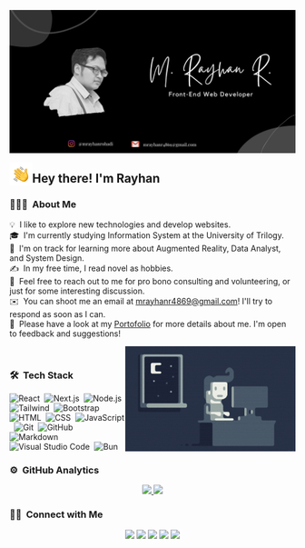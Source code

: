 ![Muhammad Rayhan Rohadi Banner](https://raw.githubusercontent.com/muhammadrayhanr/muhammadrayhanr/main/assets/banner-profile.png)

<img alt="Hand Wave" src="./assets/Hand%20Wave.gif" width='40' align="left"/><h2>Hey there! I'm Rayhan</h2>

### 👨🏻‍💻 &nbsp;About Me

💡 &nbsp;I like to explore new technologies and develop websites.\
🎓 &nbsp;I'm currently studying Information System at the University of Trilogy.\
🌱 &nbsp;I'm on track for learning more about Augmented Reality, Data Analyst, and System Design.\
✍️ &nbsp;In my free time, I read novel as hobbies.\
💬 &nbsp;Feel free to reach out to me for pro bono consulting and volunteering, or just for some interesting discussion.\
✉️ &nbsp;You can shoot me an email at mrayhanr4869@gmail.com! I'll try to respond as soon as I can.\
📄 &nbsp;Please have a look at my [Portofolio](https://mrayhanr.my.id/) for more details about me. I'm open to feedback and suggestions!

<img alt="Night Coding" src="https://raw.githubusercontent.com/AVS1508/AVS1508/master/assets/Night-Coding.gif" align="right"/> <br/>

### 🛠 &nbsp;Tech Stack

![React](https://img.shields.io/badge/-React-05122A?style=flat&logo=react)&nbsp;
![Next.js](https://img.shields.io/badge/-Next.js-05122A?style=flat&logo=next.js)&nbsp;
![Node.js](https://img.shields.io/badge/-Node.js-05122A?style=flat&logo=node.js)&nbsp;
![Tailwind](https://img.shields.io/badge/-Tailwind-05122A?style=flat&logo=tailwind)&nbsp;
![Bootstrap](https://img.shields.io/badge/-Bootstrap-05122A?style=flat&logo=bootstrap&logoColor=563D7C)\
![HTML](https://img.shields.io/badge/-HTML-05122A?style=flat&logo=HTML5)&nbsp;
![CSS](https://img.shields.io/badge/-CSS-05122A?style=flat&logo=CSS3&logoColor=1572B6)&nbsp;
![JavaScript](https://img.shields.io/badge/-JavaScript-05122A?style=flat&logo=javascript)&nbsp;
![Git](https://img.shields.io/badge/-Git-05122A?style=flat&logo=git)&nbsp;
![GitHub](https://img.shields.io/badge/-GitHub-05122A?style=flat&logo=github)\
![Markdown](https://img.shields.io/badge/-Markdown-05122A?style=flat&logo=markdown)&nbsp;
![Visual Studio Code](https://img.shields.io/badge/-Visual%20Studio%20Code-05122A?style=flat&logo=visual-studio-code&logoColor=007ACC)&nbsp;
![Bun](https://img.shields.io/badge/-Bun-05122A?style=flat&logo=bun)&nbsp;


### ⚙️ &nbsp;GitHub Analytics

<p align="center">
<a href="https://github.com/muhammadrayhanr">
  <img height="160em" src="https://github-readme-stats-eight-theta.vercel.app/api?username=muhammadrayhanr&show_icons=true&theme=algolia&include_all_commits=true&count_private=true"/>
  <img height="160em" src="https://github-readme-stats-eight-theta.vercel.app/api/top-langs/?username=muhammadrayhanr&layout=compact&langs_count=8&theme=algolia"/>
</a>
</p>

### 🤝🏻 &nbsp;Connect with Me

<p align="center">
<a href="https://mrayhanr.my.id/"><img src="https://img.shields.io/badge/-Website-3423A6?style=flat&logo=Google-Chrome&logoColor=white"/></a>
<a href="https://linkedin.com/in/mrayhanr4869"><img src="https://img.shields.io/badge/-LinkedIn-0077B5?style=flat&logo=Linkedin&logoColor=white"/></a>
<a href="mailto:mrayhanr4869@gmail.com"><img src="https://img.shields.io/badge/-Gmail-D14836?style=flat&logo=Gmail&logoColor=white"/></a>
<a href="https://instagram.com/mrayhanrohadi"><img src="https://img.shields.io/badge/-Instagram-E4405F?style=flat&logo=Instagram&logoColor=white"/></a>
<a href="https://facebook.com/boy314"><img src="https://img.shields.io/badge/-Facebook-1877F2?style=flat&logo=Facebook&logoColor=white"/></a>
</p>
